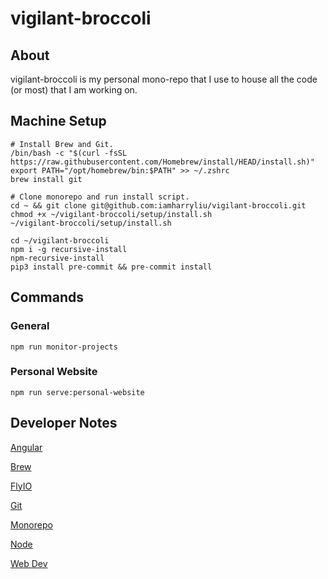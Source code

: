 # vigilant-broccoli

## About

vigilant-broccoli is my personal mono-repo that I use to house all the code (or most) that I am working on.

## Machine Setup

```
# Install Brew and Git.
/bin/bash -c "$(curl -fsSL https://raw.githubusercontent.com/Homebrew/install/HEAD/install.sh)"
export PATH="/opt/homebrew/bin:$PATH" >> ~/.zshrc
brew install git

# Clone monorepo and run install script.
cd ~ && git clone git@github.com:iamharryliu/vigilant-broccoli.git
chmod +x ~/vigilant-broccoli/setup/install.sh
~/vigilant-broccoli/setup/install.sh

cd ~/vigilant-broccoli
npm i -g recursive-install
npm-recursive-install
pip3 install pre-commit && pre-commit install
```

## Commands

### General

```
npm run monitor-projects
```

### Personal Website

```
npm run serve:personal-website
```

## Developer Notes

[Angular](notes/angular.md)

[Brew](notes/brew.md)

[FlyIO](notes/flyio.md)

[Git](notes/git.md)

[Monorepo](notes/monorepo.md)

[Node](notes/node.md)

[Web Dev](notes/web-dev.md)

